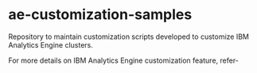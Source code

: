 # ae-customization-samples
Repository to maintain customization scripts developed to customize IBM Analytics Engine clusters.

For more details on IBM Analytics Engine customization feature, refer-  

  